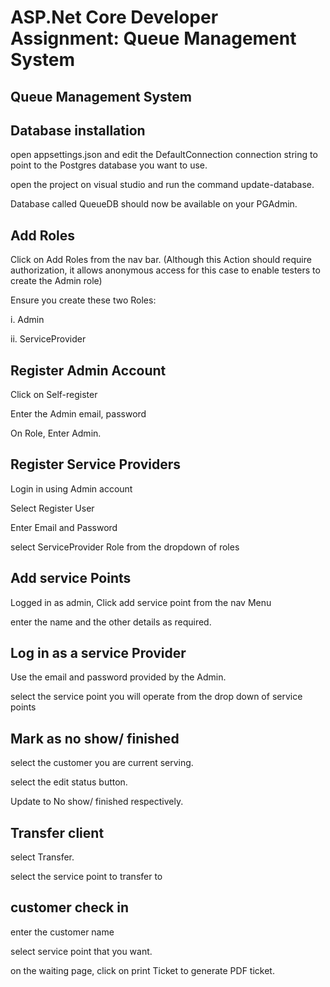 # ASP.Net Core Developer Assignment: Queue Management System


## Queue Management System

## Database installation

open appsettings.json and edit the DefaultConnection connection string to point to the Postgres database you want to use.

open the project on visual studio and run the command update-database.

Database called QueueDB should now be available on your PGAdmin. 


## Add Roles
Click on Add Roles from the nav bar. (Although this Action should require authorization, it allows anonymous access for this case to enable testers to create the Admin role)

Ensure you create these two Roles:

   i. Admin
   
   ii. ServiceProvider
   
 ##  Register Admin Account 
 Click on Self-register 
 
 Enter the Admin email, password
 
 On Role, Enter Admin.
 
 ## Register Service Providers
 
 Login in using Admin account
 
 Select Register User
 
 Enter Email and Password
 
 select ServiceProvider Role from the dropdown of roles
 
 ## Add service Points
 Logged in as admin, Click add service point from the nav Menu
 
 enter the name and the other details as required. 
 
 ## Log in as a service Provider
 Use the email and password provided by the Admin. 
 
 select the service point you will operate from the drop down of service points
 
 ## Mark as no show/ finished
 select the customer you are current serving. 
 
 select the edit status button.
 
 Update to No show/ finished respectively.
 
 
 ## Transfer client
 select Transfer. 
 
 select the service point to transfer to
 
 ## customer check in 
 
 enter the customer name
 
 select service point that you want. 
 
 on the waiting page, click on print Ticket to generate PDF ticket.


